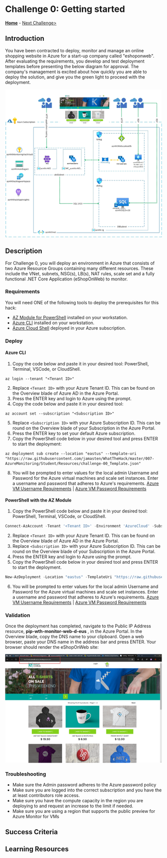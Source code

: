 # Challenge 0: Getting started

**[Home](../README.md)** - [Next Challenge>](./01-Alerts-Activity-Logs-And-Service-Health.md)

## Introduction

You have been contracted to deploy, monitor and manage an online shopping website in Azure for a start-up company called "eshoponweb".  After evaluating the requirements, you develop and test deployment templates before presenting the below diagram for approval. The company's management is excited about how quickly you are able to deploy the solution, and give you the green light to proceed with the deployment.

![Hack Diagram](../Images/monitoringhackdiagram1.png)

## Description

For Challenge 0, you will deploy an environment in Azure that consists of two Azure Resource Groups containing many different resources. These include the VNet, subnets, NSG(s), LB(s), NAT rules, scale set and a fully functional .NET Core Application (eShopOnWeb) to monitor.

### Requirements

You will need ONE of the following tools to deploy the prerequisites for this hack:
- [AZ Module for PowerShell](https://docs.microsoft.com/en-us/powershell/azure/install-az-ps?view=azps-6.3.0) installed on your workstation.
- [Azure CLI](https://docs.microsoft.com/en-us/cli/azure/) installed on your workstation.
- [Azure Cloud Shell]() deployed in your Azure subscription.

### Deploy

#### Azure CLI

1. Copy the code below and paste it in your desired tool: PowerShell, Terminal, VSCode, or CloudShell.

```azurecli
az login --tenant "<Tenant ID>"
```

2. Replace `<Tenant ID>` with your Azure Tenant ID.  This can be found on the Overview blade of Azure AD in the Azure Portal.
3. Press the ENTER key and login to Azure using the prompt.
4. Copy the code below and paste it in your desired tool:

```azurecli
az account set --subscription "<Subscription ID>"
```

5. Replace `<Subscription ID>` with your Azure Subscription ID.  This can be round on the Overview blade of your Subscription in the Azure Portal.
6. Press the ENTER key to set your default Azure subscription.
7. Copy the PowerShell code below in your desired tool and press ENTER to start the deployment:

```azurecli
az deployment sub create --location "eastus" --template-uri "https://raw.githubusercontent.com/jamasten/WhatTheHack/master/007-AzureMonitoring/Student/Resources/challenge-00_Template.json"
```

8. You will be prompted to enter values for the local admin Username and Password for the Azure virtual machines and scale set instances.  Enter a username and password that adheres to Azure's requirements. [Azure VM Username Requirements](https://docs.microsoft.com/en-us/azure/virtual-machines/windows/faq#what-are-the-username-requirements-when-creating-a-vm-) | [Azure VM Password Requirements](https://docs.microsoft.com/en-us/azure/virtual-machines/windows/faq#what-are-the-password-requirements-when-creating-a-vm-)

#### PowerShell with the AZ Module

1. Copy the PowerShell code below and paste it in your desired tool: PowerShell, Terminal, VSCode, or CloudShell.

```powershell
Connect-AzAccount -Tenant '<Tenant ID>' -Environment 'AzureCloud' -Subscription '<Subscription ID>' 
```

2. Replace `<Tenant ID>` with your Azure Tenant ID.  This can be found on the Overview blade of Azure AD in the Azure Portal.  
3. Replace `<Subscription ID>` with your Azure Subscription ID.  This can be round on the Overview blade of your Subscription in the Azure Portal.
4. Press the ENTER key and login to Azure using the prompt.
5. Copy the PowerShell code below in your desired tool and press ENTER to start the deployment.

```powershell
New-AzDeployment -Location "eastus" -TemplateUri "https://raw.githubusercontent.com/jamasten/WhatTheHack/master/007-AzureMonitoring/Student/Resources/challenge-00_Template.json"
```

6. You will be prompted to enter values for the local admin Username and Password for the Azure virtual machines and scale set instances.  Enter a username and password that adheres to Azure's requirements. [Azure VM Username Requirements](https://docs.microsoft.com/en-us/azure/virtual-machines/windows/faq#what-are-the-username-requirements-when-creating-a-vm-) | [Azure VM Password Requirements](https://docs.microsoft.com/en-us/azure/virtual-machines/windows/faq#what-are-the-password-requirements-when-creating-a-vm-)

### Validation

Once the deployment has completed, navigate to the Public IP Address resource, **pip-wth-monitor-web-d-eus** , in the Azure Portal.  In the Overview blade, copy the DNS name to your clipboard.  Open a web browser, paste your DNS name in the address bar and press ENTER.  Your browser should render the eShopOnWeb site:

![Webpage of the eShopOnWeb site](../Images/00-23-Eshoponweb-Webpage.png)

### Troubleshooting

- Make sure the Admin password adheres to the Azure password policy
- Make sure you are logged into the correct subscription and you have the at least contributors role access.  
- Make sure you have the compute capacity in the region you are deploying to and request an increase to the limit if needed.
- Make sure you are using a region that supports the public preview for Azure Monitor for VMs

## Success Criteria

## Learning Resources
